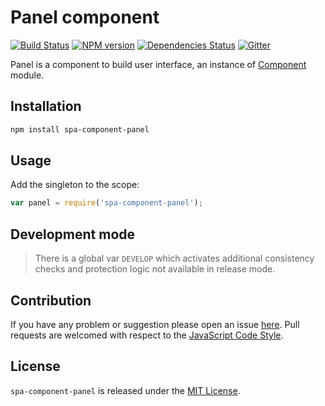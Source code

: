 Panel component
===============

[![Build Status](https://img.shields.io/travis/spasdk/component-panel.svg?style=flat-square)](https://travis-ci.org/spasdk/component-panel)
[![NPM version](https://img.shields.io/npm/v/spa-component-panel.svg?style=flat-square)](https://www.npmjs.com/package/spa-component-panel)
[![Dependencies Status](https://img.shields.io/david/spasdk/component-panel.svg?style=flat-square)](https://david-dm.org/spasdk/component-panel)
[![Gitter](https://img.shields.io/badge/gitter-join%20chat-blue.svg?style=flat-square)](https://gitter.im/DarkPark/spasdk)


Panel is a component to build user interface, an instance of [Component](https://github.com/spasdk/component) module.


## Installation ##

```bash
npm install spa-component-panel
```


## Usage ##

Add the singleton to the scope:

```js
var panel = require('spa-component-panel');
```


## Development mode ##

> There is a global var `DEVELOP` which activates additional consistency checks and protection logic not available in release mode.


## Contribution ##

If you have any problem or suggestion please open an issue [here](https://github.com/spasdk/component-panel/issues).
Pull requests are welcomed with respect to the [JavaScript Code Style](https://github.com/DarkPark/jscs).


## License ##

`spa-component-panel` is released under the [MIT License](license.md).

